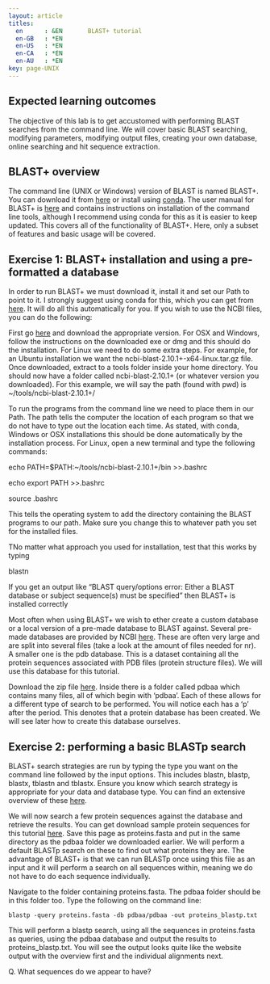 ```yaml
---
layout: article
titles:
  en      : &EN       BLAST+ tutorial
  en-GB   : *EN
  en-US   : *EN
  en-CA   : *EN
  en-AU   : *EN
key: page-UNIX
---
```


## Expected learning outcomes

The objective of this lab is to get accustomed with performing BLAST searches from the command line. We will cover basic BLAST searching, modifying parameters, modifying output files, creating your own database, online searching and hit sequence extraction.

## BLAST+ overview

The command line (UNIX or Windows) version of BLAST is named BLAST+. You can download it from [here](ftp://ftp.ncbi.nlm.nih.gov/blast/executables/blast+/LATEST/) or install using [conda](https://anaconda.org/bioconda/blast). The user manual for BLAST+ is [here](https://www.ncbi.nlm.nih.gov/books/NBK279690/) and contains instructions on installation of the command line tools, although I recommend using conda for this as it is easier to keep updated. This covers all of the functionality of BLAST+. Here, only a subset of features and basic usage will be covered.

## Exercise 1: BLAST+ installation and using a pre-formatted a database

In order to run BLAST+ we must download it, install it and set our Path to point to it. I strongly suggest using conda for this, which you can get from [here](https://docs.conda.io/projects/conda/en/latest/user-guide/install/). It will do all this automatically for you. If you wish to use the NCBI files, you can do the following:

First go [here](ftp://ftp.ncbi.nlm.nih.gov/blast/executables/blast+/LATEST/) and download the appropriate version. For OSX and Windows, follow the instructions on the downloaded exe or dmg and this should do the installation. For Linux we need to do some extra steps. For example, for an Ubuntu installation we want the ncbi-blast-2.10.1+-x64-linux.tar.gz file. Once downloaded, extract to a tools folder inside your home directory. You should now have a folder called ncbi-blast-2.10.1+ (or whatever version you downloaded). For this example, we will say the path (found with pwd) is ~/tools/ncbi-blast-2.10.1+/

To run the programs from the command line we need to place them in our Path. The path tells the computer the location of each program so that we do not have to type out the location each time. As stated, with conda, Windows or OSX installations this should be done automatically by the installation process. For Linux, open a new terminal and type the following commands:

echo PATH=$PATH:~/tools/ncbi-blast-2.10.1+/bin >>.bashrc

echo export PATH >>.bashrc

source .bashrc

This tells the operating system to add the directory containing the BLAST programs to our path. Make sure you change this to whatever path you set for the installed files.

TNo matter what approach you used for installation, test that this works by typing

blastn

If you get an output like “BLAST query/options error: Either a BLAST database or subject sequence(s) must be specified” then BLAST+ is installed correctly

Most often when using BLAST+ we wish to ether create a custom database or a local version of a pre-made database to BLAST against. Several pre-made databases are provided by NCBI [here](ftp://ftp.ncbi.nlm.nih.gov/blast/db/). These are often very large and are split into several files (take a look at the amount of files needed for nr). A smaller one is the pdb database. This is a dataset containing all the protein sequences associated with PDB files (protein structure files). We will use this database for this tutorial.

Download the zip file [here](ftp://ftp.ncbi.nlm.nih.gov/blast/db/pdbaa.tar.gz). Inside there is a folder called pdbaa which contains many files, all of which begin with ‘pdbaa’. Each of these allows for a different type of search to be performed. You will notice each has a ‘p’ after the period. This denotes that a protein database has been created. We will see later how to create this database ourselves.

## Exercise 2: performing a basic BLASTp search

BLAST+ search strategies are run by typing the type you want on the command line followed by the input options. This includes blastn, blastp, blastx, tblastn and tblastx. Ensure you know which search strategy is appropriate for your data and database type. You can find an extensive overview of these [here](https://www.ncbi.nlm.nih.gov/books/NBK1734/).

We will now search a few protein sequences against the database and retrieve the results. You can get download sample protein sequences for this tutorial [here](https://raw.githubusercontent.com/conmeehan/conmeehan.github.io/master/proteins.fasta). Save this page as proteins.fasta and put in the same directory as the pdbaa folder we downloaded earlier. We will perform a default BLASTp search on these to find out what proteins they are. The advantage of BLAST+ is that we can run BLASTp once using this file as an input and it will perform a search on all sequences within, meaning we do not have to do each sequence individually.

Navigate to the folder containing proteins.fasta. The pdbaa folder should be in this folder too. Type the following on the command line:

```console
blastp -query proteins.fasta -db pdbaa/pdbaa -out proteins_blastp.txt
```

This will perform a blastp search, using all the sequences in proteins.fasta as queries, using the pdbaa database and output the results to proteins_blastp.txt. You will see the output looks quite like the website output with the overview first and the individual alignments next.

Q. What sequences do we appear to have?




